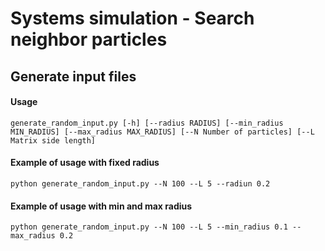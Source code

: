 # Systems simulation - Search neighbor particles

## Generate input files 
#### Usage
```
generate_random_input.py [-h] [--radius RADIUS] [--min_radius MIN_RADIUS] [--max_radius MAX_RADIUS] [--N Number of particles] [--L Matrix side length]
```

#### Example of usage with fixed radius
```
python generate_random_input.py --N 100 --L 5 --radiun 0.2 
```

#### Example of usage with min and max radius
```
python generate_random_input.py --N 100 --L 5 --min_radius 0.1 --max_radius 0.2
```